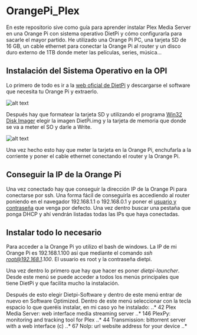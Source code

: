 # OrangePi_Plex
En este repositorio sive como guía para aprender instalar Plex Media Server en una Orange Pi con sistema operativo DietPi y cómo configurarla para sacarle el mayor partido.
He utilizado una Orange Pi PC, una tarjeta SD de 16 GB, un cable ethernet para conectar la Orange Pi al router y un disco duro externo de 1TB donde meter las películas, series, música...


## Instalación del Sistema Operativo en la OPI
Lo primero de todo es ir a la [web oficial de DietPi](http://dietpi.com) y descargarse el software que necesita tu Orange Pi y extraerlo.

![alt text](https://github.com/davidramirezdrm/OrangePi_Plex/blob/master/images/DietPi%20web.png)

Después hay que formatear la tarjeta SD y utilizando el programa [Win32 Disk Imager](https://sourceforge.net/projects/win32diskimager/) elegir la imagen DietPi.img y la tarjeta de memoria que donde se va a meter el SO y darle a Write.

![alt text](https://github.com/davidramirezdrm/OrangePi_Plex/blob/master/images/Win32%20Disk%20Imager.png)

Una vez hecho esto hay que meter la tarjeta en la Orange Pi, enchufarla a la corriente y poner el cable ethernet conectando el router y la Orange Pi. 

## Conseguir la IP de la Orange Pi
Una vez conectado hay que conseguir la dirección IP de la Orange Pi para conectarse por ssh. Una forma fácil de conseguirla es accediendo al router poniendo en el navegador 192.168.1.1 o 192.168.0.1 y poner el [usuario y contraseña](https://www.testdevelocidad.es/2016/12/12/usuario-contrasena-routers/)  que venga por defecto. Una vez dentro buscar una pestaña que ponga DHCP y ahí vendrán listadas todas las IPs que haya conectadas.

## Instalar todo lo necesario
Para acceder a la Orange Pi yo utilizo el bash de windows. La IP de mi Orange Pi es 192.168.1.100 así que mediante el comando _ssh root@192.168.1.100_. El usuario es root y la contraseña dietpi. 

Una vez dentro lo primero que hay que hacer es poner _dietpi-launcher_. Desde este menú se puede acceder a todos los menús principales que tiene DietPi y que facilita mucho la instalación.

Después de esto elegir Dietpi-Software y dentro de este menú entrar de nuevo en Software Optimized. Dentro de este menú seleccionar con la tecla espacio lo que queréis instalar, en mi caso yo he instalado:
..* 42  Plex Media Server: web interface media streaming server
..* 146 PlexPy: monitoring and tracking tool for Plex
..* 44  Transmission: bittorrent server with a web interface (c)
..* 67  NoIp: url website address for your device
..* 


